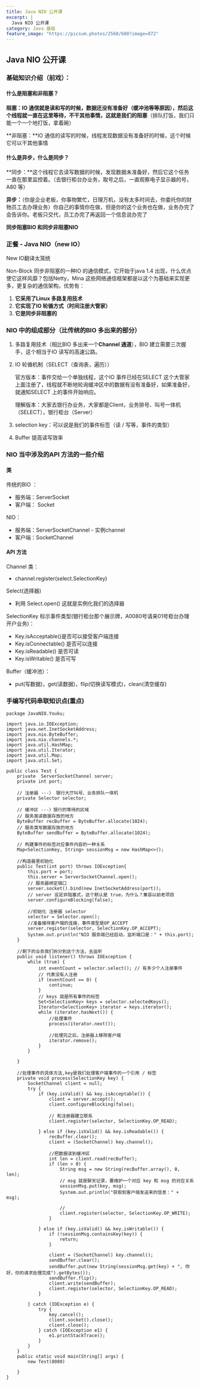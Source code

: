 ```yaml
---
title: Java NIO 公开课
excerpt: |
  Java NIO 公开课
category: Java 基础
feature_image: "https://picsum.photos/2560/600?image=872"
---
```

## Java NIO 公开课

### 基础知识介绍（前戏）：

#### 什么是阻塞和非阻塞？

**阻塞：**IO 通信就是读和写的时候，数据还没有准备好（缓冲池等等原因），然后这个线程就一直在这里等待，不干其他事情，这就是我们的**阻塞**（排队打饭，我们只能一个一个地打饭，拿着碗）

**非阻塞：**IO 通信的读写的时候，线程发现数据没有准备好的时候，这个时候它可以干其他事情

#### 什么是异步，什么是同步？

**同步：**这个线程它去读写数据的时候，发现数据未准备好，然后它这个任务一直在那里监控着。（去银行柜台办业务，取号之后，一直观察电子显示器的号，A80 等）

**异步：**（你是企业老板，你事物繁忙，日理万机，没有太多时间去，你委托你的财物员工去办理业务）你自己的事情你在做，但是你的这个业务也在做，业务办完了会告诉你。老板只交代，员工办完了再返回一个信息说办完了

**同步阻塞BIO 和同步非阻塞NIO**

### 正餐 - Java NIO（new IO）

New IO翻译太笼统

Non-Block 同步非阻塞的一种IO 的通信模式，它开始于java 1.4 出现，什么优点使它这样风靡？包括Netty，Mina 这些网络通信框架都是以这个为基础来实现更多，更复杂的通信架构，优势有：

1. **它采用了Linux 多路复用技术**
2. **它实现了IO 轮循方式（时间注册大管家）**
3. **它是同步非阻塞的**

### NIO 中的组成部分（比传统的BIO 多出来的部分）

1. 多路复用技术（相比BIO 多出来一个**Channel 通道**），BIO 建立需要三次握手，这个相当于IO 读写的高速公路。

2. IO 轮循机制（SELECT（查询表，遍历））

   官方版本：事件交给一个单独线程，这个IO 事件已经在SELECT 这个大管家上面注册了，线程就不断地轮询缓冲区中的数据有没有准备好，如果准备好，就通知SELECT 上的事件开始响应。

   理解版本：大家去银行办业务，大家都是Client，业务排号、叫号一体机（SELECT），银行柜台（Server）

3. selection key：可以说是我们的事件标签（读 / 写等，事件的类型）

4. Buffer 提高读写效率

### NIO 当中涉及的API 方法的一些介绍

#### 类

传统的BIO ：

- 服务端：ServerSocket
- 客户端： Socket

NIO：

- 服务端：ServerSocketChannel - 实例channel
- 客户端：SocketChannel

#### API 方法

Channel 类：

- channel.register(select.SelectionKey)

Select(选择器) 

- 利用 Select.open() 这就是实例化我们的选择器

SelectionKey 标示事件类型(银行柜台那个展示牌，A0080号请来01号柜台办理开户业务)：

- Key.isAcceptable()是否可以接受客户端连接
- Key.isConnectable() 是否可以连接
- Key.isReadable() 是否可读
- Key.isWritable() 是否可写

Buffer（缓冲池）：

- put(写数据)，get(读数据)，flip(切换读写模式)，clean(清空缓存)

### 手编写代码串联知识点(重点)

```
package JavaNIO.Youku;

import java.io.IOException;
import java.net.InetSocketAddress;
import java.nio.ByteBuffer;
import java.nio.channels.*;
import java.util.HashMap;
import java.util.Iterator;
import java.util.Map;
import java.util.Set;

public class Test {
    private  ServerSocketChannel server;
    private int port;

    // 注册器 ---〉 银行大厅叫号、业务排队一体机
    private Selector selector;

    // 缓冲区 ---〉银行的等待的区域
    // 服务类读数据存放的地方
    ByteBuffer recBuffer = ByteBuffer.allocate(1024);
    // 服务类写数据存放的地方
    ByteBuffer sendBuffer = ByteBuffer.allocate(1024);

    // 构建事件的标签对应事件内容的一种关系
    Map<SelectionKey, String> sessionMsg = new HashMap<>();

    //构造器里初始化
    public Test(int port) throws IOException{
        this.port = port;
        this.server = ServerSocketChannel.open();
        // 服务器绑定端口
        server.socket().bind(new InetSocketAddress(port));
        // server 设定非阻塞式，这个默认是 true，为什么？兼容以前老项目
        server.configureBlocking(false);

        //初始化 注册器 selector
        selector = Selector.open();
        //准备接待客户端的连接，事件类型是OP_ACCEPT
        server.register(selector, SelectionKey.OP_ACCEPT);
        System.out.println("NIO 服务端已经启动，监听端口是：" + this.port);
    }

    //剩下的业务我们拆分到这个方法，去监听
    public void listener() throws IOException {
        while (true) {
            int eventCount = selector.select(); // 有多少个人注册事件
            // 代表没有人注册
            if (eventCount == 0) {
                continue;
            }
            // keys 就是所有事件的标签
            Set<SelectionKey> keys = selector.selectedKeys();
            Iterator<SelectionKey> iterator = keys.iterator();
            while (iterator.hasNext()) {
                //处理事件
                process(iterator.next());

                //处理完之后，注册器上移除客户端
                iterator.remove();
            }
        }

    }

    //处理事件的具体方法,key是我们处理客户端事件的一个引用 / 标签
    private void process(SelectionKey key) {
        SocketChannel client = null;
        try {
            if (key.isValid() && key.isAcceptable()) {
                client = server.accept();
                client.configureBlocking(false);

                // 和注册器建立联系
                client.register(selector, SelectionKey.OP_READ);

            } else if (key.isValid() && key.isReadable()) {
                recBuffer.clear();
                client = (SocketChannel) key.channel();

                //把数据读到缓冲区
                int len = client.read(recBuffer);
                if (len > 0) {
                    String msg = new String(recBuffer.array(), 0, len);
                    // msg 就是聊天记录，要维护一个对应 key 和 msg 的对应关系
                    sessionMsg.put(key, msg);
                    System.out.println("获取到客户端发送来的信息：" + msg);

                    //
                    client.register(selector, SelectionKey.OP_WRITE);
                }

            } else if (key.isValid() && key.isWritable()) {
                if (!sessionMsg.containsKey(key)) {
                    return;
                }

                client = (SocketChannel) key.channel();
                sendBuffer.clear();
                sendBuffer.put(new String(sessionMsg.get(key) + ", 你好，你的请求处理完成").getBytes());
                sendBuffer.flip();
                client.write(sendBuffer);
                client.register(selector, SelectionKey.OP_READ);
            }

        } catch (IOException e) {
            try {
                key.cancel();
                client.socket().close();
                client.close();
            } catch (IOException e1) {
                e1.printStackTrace();
            }
        }
    }
    public static void main(String[] args) {
        new Test(8080)

    }
}

```

